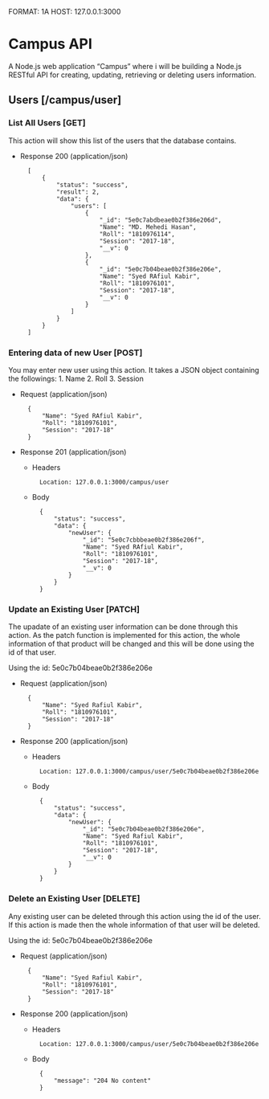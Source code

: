 FORMAT: 1A
HOST: 127.0.0.1:3000

# Campus API

A Node.js web application “Campus” where i will be building a Node.js RESTful API for creating, updating, retrieving or deleting users information.

## Users [/campus/user]

### List All Users [GET]

This action will show this list of the users that the database contains.

+ Response 200 (application/json)

        [
            {
                "status": "success",
                "result": 2,
                "data": {
                    "users": [
                        {
                            "_id": "5e0c7abdbeae0b2f386e206d",
                            "Name": "MD. Mehedi Hasan",
                            "Roll": "1810976114",
                            "Session": "2017-18",
                            "__v": 0
                        },
                        {
                            "_id": "5e0c7b04beae0b2f386e206e",
                            "Name": "Syed RAfiul Kabir",
                            "Roll": "1810976101",
                            "Session": "2017-18",
                            "__v": 0
                        }
                    ]
                }
            }
        ]

### Entering data of new User [POST]

You may enter new user using this action. It takes a JSON
object containing the followings:
    1. Name
    2. Roll
    3. Session

+ Request (application/json)
    
        {
            "Name": "Syed RAfiul Kabir",
            "Roll": "1810976101",
            "Session": "2017-18"
        }

+ Response 201 (application/json)

    + Headers

            Location: 127.0.0.1:3000/campus/user

    + Body

            {
                "status": "success",
                "data": {
                    "newUser": {
                        "_id": "5e0c7cbbbeae0b2f386e206f",
                        "Name": "Syed RAfiul Kabir",
                        "Roll": "1810976101",
                        "Session": "2017-18",
                        "__v": 0
                    }
                }
            }
            
### Update an Existing User [PATCH]

The upadate of an existing user information can be done through this action. As the
patch function is implemented for this action, the whole information of that
product will be changed and this will be done using the id of that user.

Using the id: 5e0c7b04beae0b2f386e206e

+ Request (application/json)

        {
            "Name": "Syed Rafiul Kabir",
            "Roll": "1810976101",
            "Session": "2017-18"
        }

+ Response 200 (application/json)

    + Headers

            Location: 127.0.0.1:3000/campus/user/5e0c7b04beae0b2f386e206e

    + Body

            {
                "status": "success",
                "data": {
                    "newUser": {
                        "_id": "5e0c7b04beae0b2f386e206e",
                        "Name": "Syed Rafiul Kabir",
                        "Roll": "1810976101",
                        "Session": "2017-18",
                        "__v": 0
                    }
                }
            }
            
### Delete an Existing User [DELETE]

Any existing user can be deleted through this action using the id of 
the user. If this action is made then the whole information of that
user will be deleted.

Using the id: 5e0c7b04beae0b2f386e206e

+ Request (application/json)

        {
            "Name": "Syed Rafiul Kabir",
            "Roll": "1810976101",
            "Session": "2017-18"
        }


+ Response 200 (application/json)

    + Headers

            Location: 127.0.0.1:3000/campus/user/5e0c7b04beae0b2f386e206e

    + Body

            {
                "message": "204 No content"
            }
